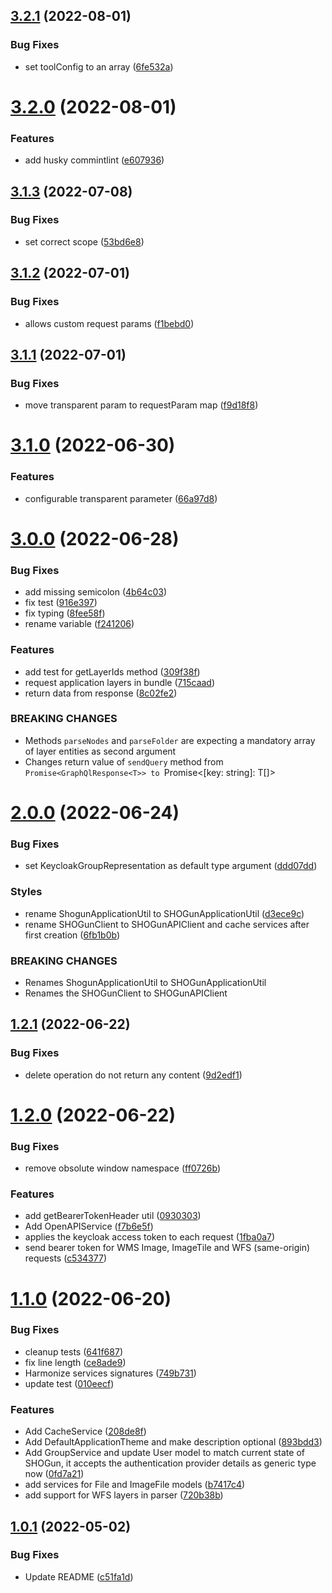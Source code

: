 ## [3.2.1](https://github.com/terrestris/shogun-util/compare/v3.2.0...v3.2.1) (2022-08-01)


### Bug Fixes

* set toolConfig to an array ([6fe532a](https://github.com/terrestris/shogun-util/commit/6fe532ac5d9d7570124f35e98d305db61a2a7844))

# [3.2.0](https://github.com/terrestris/shogun-util/compare/v3.1.3...v3.2.0) (2022-08-01)


### Features

* add husky commintlint ([e607936](https://github.com/terrestris/shogun-util/commit/e6079362015f7d70daff6c27d88dcbf4930ec8a6))

## [3.1.3](https://github.com/terrestris/shogun-util/compare/v3.1.2...v3.1.3) (2022-07-08)


### Bug Fixes

* set correct scope ([53bd6e8](https://github.com/terrestris/shogun-util/commit/53bd6e8ac876b2eeeda7636a21fab7786ee92624))

## [3.1.2](https://github.com/terrestris/shogun-util/compare/v3.1.1...v3.1.2) (2022-07-01)


### Bug Fixes

* allows custom request params ([f1bebd0](https://github.com/terrestris/shogun-util/commit/f1bebd0b40ac39c0967fd508ead9553b68090aaa))

## [3.1.1](https://github.com/terrestris/shogun-util/compare/v3.1.0...v3.1.1) (2022-07-01)


### Bug Fixes

* move transparent param to requestParam map ([f9d18f8](https://github.com/terrestris/shogun-util/commit/f9d18f8d03a69ab62aa7901f2465c68bddeeaff9))

# [3.1.0](https://github.com/terrestris/shogun-util/compare/v3.0.0...v3.1.0) (2022-06-30)


### Features

* configurable transparent parameter ([66a97d8](https://github.com/terrestris/shogun-util/commit/66a97d8b6d4e55176c7ae50c957c876ecea742f7))

# [3.0.0](https://github.com/terrestris/shogun-util/compare/v2.0.0...v3.0.0) (2022-06-28)


### Bug Fixes

* add missing semicolon ([4b64c03](https://github.com/terrestris/shogun-util/commit/4b64c03a5915fc8a8e55fa2e678c8474a4899626))
* fix test ([916e397](https://github.com/terrestris/shogun-util/commit/916e397d09c2adf99190da03e9c3f324290dd409))
* fix typing ([8fee58f](https://github.com/terrestris/shogun-util/commit/8fee58ffed8baa04efadc35f637fb22a6ef05c67))
* rename variable ([f241206](https://github.com/terrestris/shogun-util/commit/f241206d54391bd1073aca9f089ca727a7ce2569))


### Features

* add test for getLayerIds method ([309f38f](https://github.com/terrestris/shogun-util/commit/309f38f3e7cfbbe099d2a2430a1061e306e740af))
* request application layers in bundle ([715caad](https://github.com/terrestris/shogun-util/commit/715caad708260be3dda25e38eeb299a00be4d79e))
* return data from response ([8c02fe2](https://github.com/terrestris/shogun-util/commit/8c02fe2082829d8f5745a3d936dc0af96c47db0f))


### BREAKING CHANGES

* Methods `parseNodes` and `parseFolder` are expecting a mandatory array of layer entities as second argument
* Changes return value of `sendQuery` method from `Promise<GraphQlResponse<T>> to `Promise<[key: string]: T[]>

# [2.0.0](https://github.com/terrestris/shogun-util/compare/v1.2.1...v2.0.0) (2022-06-24)


### Bug Fixes

* set KeycloakGroupRepresentation as default type argument ([ddd07dd](https://github.com/terrestris/shogun-util/commit/ddd07ddb6f1539a138fcaf3d1eff600c361b1e99))


### Styles

* rename ShogunApplicationUtil to SHOGunApplicationUtil ([d3ece9c](https://github.com/terrestris/shogun-util/commit/d3ece9c1a465916fd959a33e4012b86befba565d))
* rename SHOGunClient to SHOGunAPIClient and cache services after first creation ([6fb1b0b](https://github.com/terrestris/shogun-util/commit/6fb1b0b877920ee9e5e071de34d77da97e0eab03))


### BREAKING CHANGES

* Renames ShogunApplicationUtil to SHOGunApplicationUtil
* Renames the SHOGunClient to SHOGunAPIClient

## [1.2.1](https://github.com/terrestris/shogun-util/compare/v1.2.0...v1.2.1) (2022-06-22)


### Bug Fixes

* delete operation do not return any content ([9d2edf1](https://github.com/terrestris/shogun-util/commit/9d2edf1aa11caece4367fe5b7648415fb411e826))

# [1.2.0](https://github.com/terrestris/shogun-util/compare/v1.1.0...v1.2.0) (2022-06-22)


### Bug Fixes

* remove obsolute window namespace ([ff0726b](https://github.com/terrestris/shogun-util/commit/ff0726bfb35d2f194d5223d5cec19d2a70c49573))


### Features

* add getBearerTokenHeader util ([0930303](https://github.com/terrestris/shogun-util/commit/0930303457133bc2af168d302e49d6c3fe419c12))
* Add OpenAPIService ([f7b6e5f](https://github.com/terrestris/shogun-util/commit/f7b6e5f257fd987d01ececa67f3893879b67b0ec))
* applies the keycloak access token to each request ([1fba0a7](https://github.com/terrestris/shogun-util/commit/1fba0a7dd73e35754dff265aecbbfadc85fce7e9))
* send bearer token for WMS Image, ImageTile and WFS (same-origin) requests ([c534377](https://github.com/terrestris/shogun-util/commit/c53437727e8e04ba022b585bf71d2934095129b5))

# [1.1.0](https://github.com/terrestris/shogun-util/compare/v1.0.1...v1.1.0) (2022-06-20)


### Bug Fixes

* cleanup tests ([641f687](https://github.com/terrestris/shogun-util/commit/641f6876981e456b19153df0fe5e42b88b75b479))
* fix line length ([ce8ade9](https://github.com/terrestris/shogun-util/commit/ce8ade99739c92fad5ece82f4b02d2ae0b357083))
* Harmonize services signatures ([749b731](https://github.com/terrestris/shogun-util/commit/749b73143f09db7ee3fd05cb0e443dc0423a0f8b))
* update test ([010eecf](https://github.com/terrestris/shogun-util/commit/010eecf4f44fe24750cee17969515518764792b6))


### Features

* Add CacheService ([208de8f](https://github.com/terrestris/shogun-util/commit/208de8fc9572535fde734d1c05a62d35a488a7ca))
* Add DefaultApplicationTheme and make description optional ([893bdd3](https://github.com/terrestris/shogun-util/commit/893bdd31c52d65496e6ef8cf29f085393ba53c4a))
* Add GroupService and update User model to match current state of SHOGun, it accepts the authentication provider details as generic type now ([0fd7a21](https://github.com/terrestris/shogun-util/commit/0fd7a21a77ace3d3aa0946aa48df3feb078fd1c4))
* add services for File and ImageFile models ([b7417c4](https://github.com/terrestris/shogun-util/commit/b7417c49c7cf23f59fdc11b260c6caf90a7866c9))
* add support for WFS layers in parser ([720b38b](https://github.com/terrestris/shogun-util/commit/720b38be93c79baa40d4fd3bf7f540e6802e16ae))

## [1.0.1](https://github.com/terrestris/shogun-util/compare/v1.0.0...v1.0.1) (2022-05-02)


### Bug Fixes

* Update README ([c51fa1d](https://github.com/terrestris/shogun-util/commit/c51fa1d488c18eef0d872cee73a2b9940b3726c6))
